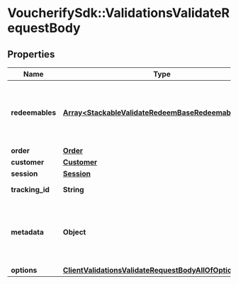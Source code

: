# VoucherifySdk::ValidationsValidateRequestBody

## Properties

| Name | Type | Description | Notes |
| ---- | ---- | ----------- | ----- |
| **redeemables** | [**Array&lt;StackableValidateRedeemBaseRedeemablesItem&gt;**](StackableValidateRedeemBaseRedeemablesItem.md) | An array of redeemables. You can combine &#x60;voucher&#x60;(s) and &#x60;promotion_tier&#x60;(s). Alternatively, send one unique&#x60;promotion_stack&#x60; in the array. |  |
| **order** | [**Order**](Order.md) |  | [optional] |
| **customer** | [**Customer**](Customer.md) |  | [optional] |
| **session** | [**Session**](Session.md) |  | [optional] |
| **tracking_id** | **String** | Is correspondent to Customer&#39;s source_id | [optional] |
| **metadata** | **Object** | A set of key/value pairs that you can attach to a redemption object. It can be useful for storing additional information about the redemption in a structured format. | [optional] |
| **options** | [**ClientValidationsValidateRequestBodyAllOfOptions**](ClientValidationsValidateRequestBodyAllOfOptions.md) |  | [optional] |

